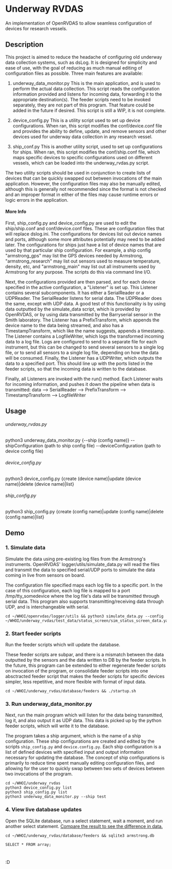 # Underway RVDAS
An implementation of OpenRVDAS to allow seamless configuration of devices for research vessels.

## Description

This project is aimed to reduce the headache of configuring old underway data collection systems, such as dsLog. It is designed for simplicity and ease of use, with the goal of reducing as much manual editing of configuration files as possible. Three main features are available:

1. underway_data_monitor.py
  This is the main application, and is used to perform the actual data collection. This script reads the configuration information provided and listens for incoming data, forwarding it to the appropriate destination(s). The feeder scripts need to be invoked separately, they are not part of this program. That feature could be added in the future if desired. This script is still a WIP, it is not complete. 

3. device_config.py
  This is a utility script used to set up device configurations. When ran, this script modifies the conf/device.conf file and provides the ability to define, update, and remove sensors and other devices used for underway data collection in any research vessel.

4. ship_conf.py
   This is another utility script, used to set up configurations for ships. When ran, this script modifies the conf/ship.conf file, which maps specific devices to specific configurations used on different vessels, which can be loaded into the underway_rvdas.py script.

The two utility scripts should be used in conjunction to create lists of devices that can be quickly swapped out between invocations of the main application. However, the configuration files may also be manually edited, although this is generally not recommended since the format is not checked and an improper format in either of the files may cause runtime errors or logic errors in the application.

#### More Info

First, ship_config.py and device_config.py are used to edit the ship/ship.conf and conf/device.conf files. These are configuration files that will replace dslog.ini. The configurations for devices list out device names and ports, although some more attributes potentially may need to be added later. The configurations for ships just have a list of device names that are used by that particular ship configuration. For example, a ship config "armstrong_gps" may list the GPS devices needed by Armstrong, "armstrong_research" may list out sensors used to measure temperature, density, etc, and "armstrong_main" may list out all instruments used by Armstrong for any purpose. The scripts do this via command line I/O.

Next, the configurations provided are then parsed, and for each device specified in the active configuration, a "Listener" is set up. This Listener contains several subcomponents. It has either a SerialReader or a UDPReader. The SerialReader listens for serial data. The UDPReader does the same, except with UDP data. A good test of this functionality is by using data outputted by the simulate_data script, which is provided by OpenRVDAS, or by using data transmitted by the Barryserial sensor in the Smith laboratory. The Listener has a PrefixTransform, which appends the device name to the data being streamed, and also has a TimestampTransform, which like the name suggests, appends a timestamp. The Listener contains a LogfileWriter, which logs the transformed incoming data to a log file. Logs are configured to send to a separate file for each instrument, but this can be changed to send several sensors to a single log file, or to send all sensors to a single log file, depending on how the data will be consumed. Finally, the Listener has a UDPWriter, which outputs the data to a specified port. This should line up with the ports listed in the feeder scripts, so that the incoming data is written to the database.

Finally, all Listeners are invoked with the run() method. Each Listener waits for incoming information, and pushes it down the pipeline when data is transmitted: data --> SerialReader --> PrefixTransform --> TimestampTransform --> LogfileWriter

## Usage

###### underway_rvdas.py
  python3 underway_data_monitor.py {--ship (config name)} --shipConfiguration (path to ship config file) --deviceConfiguration (path to device config file)

###### device_config.py
  python3 device_config.py {create (device name)|update (device name)|delete (device name)|list}

###### ship_config.py
  python3 ship_config.py {create (config name)|update (config name)|delete (config name)|list}

## Demo

### 1. Simulate data

Simulate the data using pre-existing log files from the Armstrong's instruments. OpenRVDAS' logger/utils/simulate_data.py will read the files and transmit the data to specified serial/UDP ports to simulate the data coming in live from sensors on board.

The configuration file specified maps each log file to a specific port. In the case of this configuration, each log file is mapped to a port /tmp/tty_somedevice where the log file's data will be transmitted through serial data. This program also supports transmitting/receiving data through UDP, and is interchangeable with serial.

```
cd ~/WHOI/openrvdas/logger/utils && python3 simulate_data.py --config ~/WHOI/underway_rvdas/test_data/status_screen/sim_status_screen_data.yaml
```

### 2. Start feeder scripts

Run the feeder scripts which will update the database.

These feeder scripts are subpar, and there is a mismatch between the data outputted by the sensors and the data written to DB by the feeder scripts. In the future, this program can be extended to either regenerate feeder scripts on invocation of the program, or consolidate feeder scripts into one absctracted feeder script that makes the feeder scripts for specific devices simpler, less repetitive, and more flexible with format of input data.

```
cd ~/WHOI/underway_rvdas/database/feeders && ./startup.sh
```

### 3. Run underway_data_monitor.py

Next, run the main program which will listen for the data being transmitted, log it, and also output it as UDP data. This data is picked up by the python feeder scripts, which will write it to the database.

The program takes a ship argument, which is the name of a ship configuration. These ship configurations are created and edited by the scripts ```ship_config.py``` and ```device.config.py```. Each ship configuration is a list of defined devices with specified input and output information necessary for updating the database. The concept of ship configurations is primarily to reduce time spent manually editing configuration files, and allowing for the user to quickly swap between two sets of devices between two invocations of the program.

```
cd ~/WHOI/underway_rvdas
python3 device_config.py list
python3 ship_config.py list
python3 underway_data_monitor.py --ship test
```

### 4. View live database updates

Open the SQLite database, run a select statement, wait a moment, and run another select statement. [Compare the result to see the difference in data.](https://www.diffchecker.com/)

```
cd ~/WHOI/underway_rvdas/database/feeders && sqlite3 armstrong.db
```

```
SELECT * FROM array;
```

#

:D
